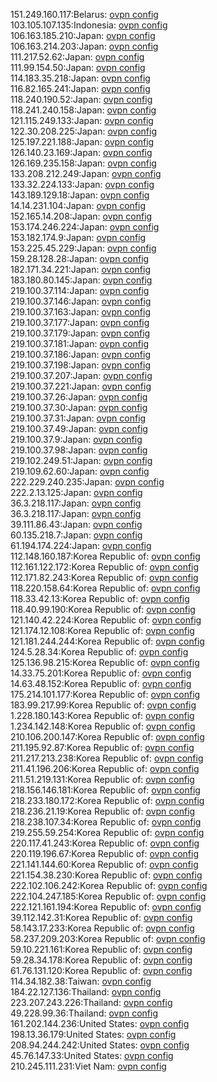 151.249.160.117:Belarus: [ovpn config](vpn/151_249_160_117.ovpn)  
103.105.107.135:Indonesia: [ovpn config](vpn/103_105_107_135.ovpn)  
106.163.185.210:Japan: [ovpn config](vpn/106_163_185_210.ovpn)  
106.163.214.203:Japan: [ovpn config](vpn/106_163_214_203.ovpn)  
111.217.52.62:Japan: [ovpn config](vpn/111_217_52_62.ovpn)  
111.99.154.50:Japan: [ovpn config](vpn/111_99_154_50.ovpn)  
114.183.35.218:Japan: [ovpn config](vpn/114_183_35_218.ovpn)  
116.82.165.241:Japan: [ovpn config](vpn/116_82_165_241.ovpn)  
118.240.190.52:Japan: [ovpn config](vpn/118_240_190_52.ovpn)  
118.241.240.158:Japan: [ovpn config](vpn/118_241_240_158.ovpn)  
121.115.249.133:Japan: [ovpn config](vpn/121_115_249_133.ovpn)  
122.30.208.225:Japan: [ovpn config](vpn/122_30_208_225.ovpn)  
125.197.221.188:Japan: [ovpn config](vpn/125_197_221_188.ovpn)  
126.140.23.169:Japan: [ovpn config](vpn/126_140_23_169.ovpn)  
126.169.235.158:Japan: [ovpn config](vpn/126_169_235_158.ovpn)  
133.208.212.249:Japan: [ovpn config](vpn/133_208_212_249.ovpn)  
133.32.224.133:Japan: [ovpn config](vpn/133_32_224_133.ovpn)  
143.189.129.18:Japan: [ovpn config](vpn/143_189_129_18.ovpn)  
14.14.231.104:Japan: [ovpn config](vpn/14_14_231_104.ovpn)  
152.165.14.208:Japan: [ovpn config](vpn/152_165_14_208.ovpn)  
153.174.246.224:Japan: [ovpn config](vpn/153_174_246_224.ovpn)  
153.182.174.9:Japan: [ovpn config](vpn/153_182_174_9.ovpn)  
153.225.45.229:Japan: [ovpn config](vpn/153_225_45_229.ovpn)  
159.28.128.28:Japan: [ovpn config](vpn/159_28_128_28.ovpn)  
182.171.34.221:Japan: [ovpn config](vpn/182_171_34_221.ovpn)  
183.180.80.145:Japan: [ovpn config](vpn/183_180_80_145.ovpn)  
219.100.37.114:Japan: [ovpn config](vpn/219_100_37_114.ovpn)  
219.100.37.146:Japan: [ovpn config](vpn/219_100_37_146.ovpn)  
219.100.37.163:Japan: [ovpn config](vpn/219_100_37_163.ovpn)  
219.100.37.177:Japan: [ovpn config](vpn/219_100_37_177.ovpn)  
219.100.37.179:Japan: [ovpn config](vpn/219_100_37_179.ovpn)  
219.100.37.181:Japan: [ovpn config](vpn/219_100_37_181.ovpn)  
219.100.37.186:Japan: [ovpn config](vpn/219_100_37_186.ovpn)  
219.100.37.198:Japan: [ovpn config](vpn/219_100_37_198.ovpn)  
219.100.37.207:Japan: [ovpn config](vpn/219_100_37_207.ovpn)  
219.100.37.221:Japan: [ovpn config](vpn/219_100_37_221.ovpn)  
219.100.37.26:Japan: [ovpn config](vpn/219_100_37_26.ovpn)  
219.100.37.30:Japan: [ovpn config](vpn/219_100_37_30.ovpn)  
219.100.37.31:Japan: [ovpn config](vpn/219_100_37_31.ovpn)  
219.100.37.49:Japan: [ovpn config](vpn/219_100_37_49.ovpn)  
219.100.37.9:Japan: [ovpn config](vpn/219_100_37_9.ovpn)  
219.100.37.98:Japan: [ovpn config](vpn/219_100_37_98.ovpn)  
219.102.249.51:Japan: [ovpn config](vpn/219_102_249_51.ovpn)  
219.109.62.60:Japan: [ovpn config](vpn/219_109_62_60.ovpn)  
222.229.240.235:Japan: [ovpn config](vpn/222_229_240_235.ovpn)  
222.2.13.125:Japan: [ovpn config](vpn/222_2_13_125.ovpn)  
36.3.218.117:Japan: [ovpn config](vpn/36_3_218_117.ovpn)  
36.3.218.117:Japan: [ovpn config](vpn/36_3_218_117.ovpn)  
39.111.86.43:Japan: [ovpn config](vpn/39_111_86_43.ovpn)  
60.135.218.7:Japan: [ovpn config](vpn/60_135_218_7.ovpn)  
61.194.174.224:Japan: [ovpn config](vpn/61_194_174_224.ovpn)  
112.148.160.187:Korea Republic of: [ovpn config](vpn/112_148_160_187.ovpn)  
112.161.122.172:Korea Republic of: [ovpn config](vpn/112_161_122_172.ovpn)  
112.171.82.243:Korea Republic of: [ovpn config](vpn/112_171_82_243.ovpn)  
118.220.158.64:Korea Republic of: [ovpn config](vpn/118_220_158_64.ovpn)  
118.33.42.13:Korea Republic of: [ovpn config](vpn/118_33_42_13.ovpn)  
118.40.99.190:Korea Republic of: [ovpn config](vpn/118_40_99_190.ovpn)  
121.140.42.224:Korea Republic of: [ovpn config](vpn/121_140_42_224.ovpn)  
121.174.12.108:Korea Republic of: [ovpn config](vpn/121_174_12_108.ovpn)  
121.181.244.244:Korea Republic of: [ovpn config](vpn/121_181_244_244.ovpn)  
124.5.28.34:Korea Republic of: [ovpn config](vpn/124_5_28_34.ovpn)  
125.136.98.215:Korea Republic of: [ovpn config](vpn/125_136_98_215.ovpn)  
14.33.75.201:Korea Republic of: [ovpn config](vpn/14_33_75_201.ovpn)  
14.63.48.152:Korea Republic of: [ovpn config](vpn/14_63_48_152.ovpn)  
175.214.101.177:Korea Republic of: [ovpn config](vpn/175_214_101_177.ovpn)  
183.99.217.99:Korea Republic of: [ovpn config](vpn/183_99_217_99.ovpn)  
1.228.180.143:Korea Republic of: [ovpn config](vpn/1_228_180_143.ovpn)  
1.234.142.148:Korea Republic of: [ovpn config](vpn/1_234_142_148.ovpn)  
210.106.200.147:Korea Republic of: [ovpn config](vpn/210_106_200_147.ovpn)  
211.195.92.87:Korea Republic of: [ovpn config](vpn/211_195_92_87.ovpn)  
211.217.213.238:Korea Republic of: [ovpn config](vpn/211_217_213_238.ovpn)  
211.41.196.206:Korea Republic of: [ovpn config](vpn/211_41_196_206.ovpn)  
211.51.219.131:Korea Republic of: [ovpn config](vpn/211_51_219_131.ovpn)  
218.156.146.181:Korea Republic of: [ovpn config](vpn/218_156_146_181.ovpn)  
218.233.180.172:Korea Republic of: [ovpn config](vpn/218_233_180_172.ovpn)  
218.236.21.19:Korea Republic of: [ovpn config](vpn/218_236_21_19.ovpn)  
218.238.107.34:Korea Republic of: [ovpn config](vpn/218_238_107_34.ovpn)  
219.255.59.254:Korea Republic of: [ovpn config](vpn/219_255_59_254.ovpn)  
220.117.41.243:Korea Republic of: [ovpn config](vpn/220_117_41_243.ovpn)  
220.119.196.67:Korea Republic of: [ovpn config](vpn/220_119_196_67.ovpn)  
221.141.144.60:Korea Republic of: [ovpn config](vpn/221_141_144_60.ovpn)  
221.154.38.230:Korea Republic of: [ovpn config](vpn/221_154_38_230.ovpn)  
222.102.106.242:Korea Republic of: [ovpn config](vpn/222_102_106_242.ovpn)  
222.104.247.185:Korea Republic of: [ovpn config](vpn/222_104_247_185.ovpn)  
222.121.161.194:Korea Republic of: [ovpn config](vpn/222_121_161_194.ovpn)  
39.112.142.31:Korea Republic of: [ovpn config](vpn/39_112_142_31.ovpn)  
58.143.17.233:Korea Republic of: [ovpn config](vpn/58_143_17_233.ovpn)  
58.237.209.203:Korea Republic of: [ovpn config](vpn/58_237_209_203.ovpn)  
59.10.221.161:Korea Republic of: [ovpn config](vpn/59_10_221_161.ovpn)  
59.28.34.178:Korea Republic of: [ovpn config](vpn/59_28_34_178.ovpn)  
61.76.131.120:Korea Republic of: [ovpn config](vpn/61_76_131_120.ovpn)  
114.34.182.38:Taiwan: [ovpn config](vpn/114_34_182_38.ovpn)  
184.22.127.136:Thailand: [ovpn config](vpn/184_22_127_136.ovpn)  
223.207.243.226:Thailand: [ovpn config](vpn/223_207_243_226.ovpn)  
49.228.99.36:Thailand: [ovpn config](vpn/49_228_99_36.ovpn)  
161.202.144.236:United States: [ovpn config](vpn/161_202_144_236.ovpn)  
198.13.36.179:United States: [ovpn config](vpn/198_13_36_179.ovpn)  
208.94.244.242:United States: [ovpn config](vpn/208_94_244_242.ovpn)  
45.76.147.33:United States: [ovpn config](vpn/45_76_147_33.ovpn)  
210.245.111.231:Viet Nam: [ovpn config](vpn/210_245_111_231.ovpn)  
